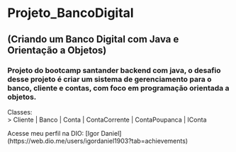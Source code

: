 # Projeto_BancoDigital

## (Criando um Banco Digital com Java e Orientação a Objetos)


### Projeto do bootcamp santander backend com java, o desafio desse projeto é criar um sistema de gerenciamento para o banco, cliente e contas, com foco em programação orientada a objetos.

<p>
  Classes: <br>
  > Cliente | Banco | Conta | ContaCorrente | ContaPoupanca | IConta 
</p>

<p>Acesse meu perfil na DIO: [Igor Daniel](https://web.dio.me/users/igordaniel1903?tab=achievements)</p>
